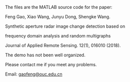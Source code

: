 The files are the MATLAB source code for the paper:

Feng Gao, Xiao Wang, Junyu Dong, Shengke Wang. 

Synthetic aperture radar image change detection based on 

frequency domain analysis and random multigraphs

Journal of Applied Remote Sensing. 12(1), 016010 (2018).

The demo has not been well organized. 

Please contact me if you meet any problems.

Email: gaofeng@ouc.edu.cn
